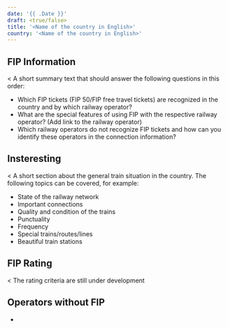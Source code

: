 ```yaml
---
date: '{{ .Date }}'
draft: <true/false>
title: '<Name of the country in English>'
country: '<Name of the country in English>'
---
```


## FIP Information

<
A short summary text that should answer the following questions in this order:
- Which FIP tickets (FIP 50/FIP free travel tickets) are recognized in the country and by which railway operator?
- What are the special features of using FIP with the respective railway operator? (Add link to the railway operator)
- Which railway operators do not recognize FIP tickets and how can you identify these operators in the connection information?
>

## Insteresting

<
A short section about the general train situation in the country. The following topics can be covered, for example:
- State of the railway network
- Important connections
- Quality and condition of the trains
- Punctuality
- Frequency
- Special trains/routes/lines
- Beautiful train stations
>

## FIP Rating

<
The rating criteria are still under development
>

## Operators without FIP
- <Operators without FIP>